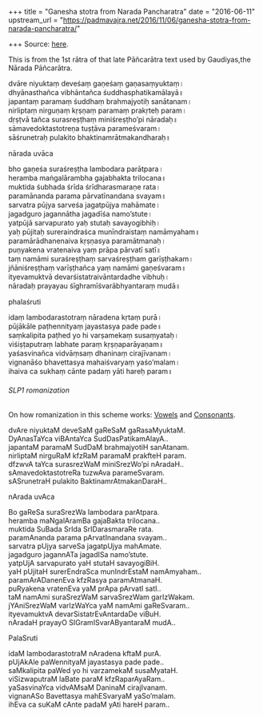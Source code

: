 +++
title = "Ganesha stotra from Narada Pancharatra"
date = "2016-06-11"
upstream_url = "https://padmavajra.net/2016/11/06/ganesha-stotra-from-narada-pancharatra/"

+++
Source: [here](https://padmavajra.net/2016/11/06/ganesha-stotra-from-narada-pancharatra/).

This is from the 1st rātra of that late Pāñcarātra text used by
Gaudiyas,the Nārada Pāñcarātra.

dvāre niyuktaṃ deveśaṃ gaṇeśaṃ gaṇasaṃyuktaṃ।  
dhyānasthañca vibhāntañca śuddhasphatikamālayā॥  
japantaṃ paramaṃ śuddhaṃ brahmajyotiḥ sanātanam।  
nirliptaṃ nirguṇaṃ kṛṣṇaṃ paramaṃ prakṛteḥ param।  
dṛṣṭvā tañca surasreṣṭhaṃ miniśreṣṭho’pi nāradaḥ॥  
sāmavedoktastotreṇa tuṣṭāva parameśvaram।  
sāśrunetraḥ pulakito bhaktinamrātmakandharaḥ॥

nārada uvāca

bho gaṇeśa suraśreṣṭha lambodara parātpara।  
heramba maṅgalārambha gajabhakta trilocana॥  
muktida śubhada śrīda śrīdharasmaraṇe rata।  
paramānanda parama pārvatīnandana svayam॥  
sarvatra pūjya sarveśa jagatpūjya mahāmate।  
jagadguro jagannātha jagadīśa namo’stute।  
yatpūjā sarvapurato yaḥ stutaḥ savayogibhiḥ।  
yaḥ pūjitaḥ sureraindraśca munīndraistaṃ namāmyaham॥  
paramārādhanenaiva kṛṣṇasya paramātmanaḥ।  
puṇyakena vratenaiva yaṃ prāpa pārvatī satī॥  
taṃ namāmi suraśreṣṭhaṃ sarvaśreṣṭham garīṣṭhakam।  
jñāniśreṣṭhaṃ varīṣṭhañca yaṃ namāmi gaṇeśvaram॥  
ityevamuktvā devarśistatraivāntardadhe vibhuḥ।  
nāradaḥ prayayau śīghramīśvarābhyantaraṃ mudā॥

phalaśruti

idaṃ lambodarastotraṃ nāradena kṛtaṃ purā।  
pūjākāle paṭhennityaṃ jayastasya pade pade॥  
saṃkalipita paṭhed yo hi varṣamekaṃ susaṃyataḥ।  
viśiṣṭaputraṃ labhate paraṃ kṛṣṇaparāyaṇam॥  
yaśasvinañca vidvāṃsaṃ dhaninaṃ cirajīvanam।  
vignanāśo bhavettasya mahaiśvaryaṃ yaśo’malam।  
ihaiva ca sukhaṃ cānte padaṃ yāti hareḥ param॥

###### SLP1 romanization

On how romanization in this scheme works:
[Vowels](https://padmavajrablog.wordpress.com/2016/07/18/slp1-transliteration-scheme-vowels/)
and
[Consonants](https://padmavajrablog.wordpress.com/2016/07/18/slp1-transliteration-scheme-consonants/).

dvAre niyuktaM deveSaM gaReSaM gaRasaMyuktaM.  
DyAnasTaYca viBAntaYca SudDasPatikamAlayA..  
japantaM paramaM SudDaM brahmajyotiH sanAtanam.  
nirliptaM nirguRaM kfzRaM paramaM prakfteH param.  
dfzwvA taYca surasrezWaM miniSrezWo’pi nAradaH..  
sAmavedoktastotreRa tuzwAva parameSvaram.  
sASrunetraH pulakito BaktinamrAtmakanDaraH..

nArada uvAca

Bo gaReSa suraSrezWa lambodara parAtpara.  
heramba maNgalAramBa gajaBakta trilocana..  
muktida SuBada SrIda SrIDarasmaraRe rata.  
paramAnanda parama pArvatInandana svayam..  
sarvatra pUjya sarveSa jagatpUjya mahAmate.  
jagadguro jagannATa jagadISa namo’stute.  
yatpUjA sarvapurato yaH stutaH savayogiBiH.  
yaH pUjitaH surerEndraSca munIndrEstaM namAmyaham..  
paramArADanenEva kfzRasya paramAtmanaH.  
puRyakena vratenEva yaM prApa pArvatI satI..  
taM namAmi suraSrezWaM sarvaSrezWam garIzWakam.  
jYAniSrezWaM varIzWaYca yaM namAmi gaReSvaram..  
ityevamuktvA devarSistatrEvAntardaDe viBuH.  
nAradaH prayayO SIGramISvarAByantaraM mudA..

PalaSruti

idaM lambodarastotraM nAradena kftaM purA.  
pUjAkAle paWennityaM jayastasya pade pade..  
saMkalipita paWed yo hi varzamekaM susaMyataH.  
viSizwaputraM laBate paraM kfzRaparAyaRam..  
yaSasvinaYca vidvAMsaM DaninaM cirajIvanam.  
vignanASo Bavettasya mahESvaryaM yaSo’malam.  
ihEva ca suKaM cAnte padaM yAti hareH param..


